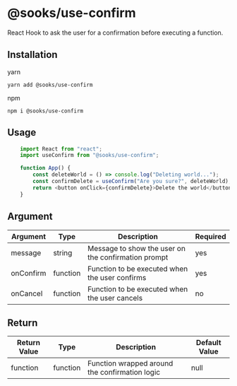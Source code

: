 # @sooks/use-confirm
React Hook to ask the user for a confirmation before executing a function.

## Installation
yarn

``` yarn add @sooks/use-confirm ```

npm

``` npm i @sooks/use-confirm ```

## Usage

```js 
    import React from "react";
    import useConfirm from "@sooks/use-confirm";

    function App() {
        const deleteWorld = () => console.log("Deleting world...");
        const confirmDelete = useConfirm("Are you sure?", deleteWorld);
        return <button onClick={confirmDelete}>Delete the world</button>;
    }
```

## Argument

| Argument   | Type     | Description                                            | Required |
| ---------- | -------- | ------------------------------------------------------ | -------- |
| message    | string   | Message to show the user on the confirmation prompt  | yes      |
| onConfirm  | function | Function to be executed when the user confirms       | yes      |
| onCancel   | function | Function to be executed when the user cancels        | no       |

## Return

| Return Value   | Type     | Description                                            | Default Value |
| ---------- | -------- | ------------------------------------------------------ | -------- |
| function    | function   | Function wrapped around the confirmation logic	  | null      |
